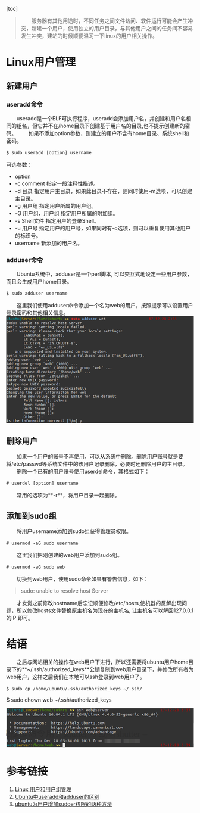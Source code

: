 ﻿[toc]

> 　　服务器有其他用途时，不同任务之间文件访问、软件运行可能会产生冲突，新建一个用户，使用独立的用户目录，与其他用户之间的任务间不容易发生冲突，建站的时候顺便温习一下linux的用户相关操作。
# Linux用户管理
## 新建用户
### useradd命令
　　useradd是一个ELF可执行程序，useradd会添加用户名，并创建和用户名相同的组名，但它并不在/home目录下创建基于用户名的目录,也不提示创建新的密码。
　　如果不添加option参数，则建立的用户不含有home目录、系统shell和密码。

    $ sudo useradd [option] username

可选参数：

- option
 - -c comment 指定一段注释性描述。
 - -d 目录 指定用户主目录，如果此目录不存在，则同时使用-m选项，可以创建主目录。
 - -g 用户组 指定用户所属的用户组。
 - -G 用户组，用户组 指定用户所属的附加组。
 - -s Shell文件 指定用户的登录Shell。
 - -u 用户号 指定用户的用户号，如果同时有-o选项，则可以重复使用其他用户的标识号。
- username
 新添加的用户名。

### adduser命令
　　Ubuntu系统中，adduser是一个perl脚本, 可以交互式地设定一些用户参数，而且会生成用户home目录。

    $ sudo adduser username

　　这里我们使用adduser命令添加一个名为web的用户，按照提示可以设置用户登录密码和其他相关信息。
![adduser命令截图][1]
## 删除用户
　　如果一个用户的账号不再使用，可以从系统中删除。删除用户账号就是要将/etc/passwd等系统文件中的该用户记录删除，必要时还删除用户的主目录。
　　删除一个已有的用户账号使用userdel命令，其格式如下：

    # userdel [option] username

　　常用的选项为**-r**，将用户目录一起删除。

## 添加到sudo组
　　将用户username添加到sudo组获得管理员权限。

    # usermod -aG sudo username

　　这里我们把刚创建的web用户添加到sudo组。

    # usermod -aG sudo web

　　切换到web用户，使用sudo命令如果有警告信息，如下：
> sudo: unable to resolve host Server

　　才发觉之前修改hostname后忘记顺便修改/etc/hosts,使机器的反解出现问题，所以修改hosts文件替换原主机名为现在的主机名, 让主机名可以解回127.0.0.1 的IP 即可。
# 结语
　　之后与网站相关的操作在web用户下进行，所以还需要将ubuntu用户home目录下的**~/.ssh/authorized_keys**公钥复制到web用户目录下，并修改所有者为web用户，这样之后我们在本地可以ssh登录到web用户了。

    $ sudo cp /home/ubuntu/.ssh/authorized_keys ~/.ssh/
$ sudo chown web ~/.ssh/authorized_keys

![此处输入图片的描述][2]
# 参考链接
 1. [Linux 用户和用户组管理](http://www.runoob.com/linux/linux-user-manage.html)
 2. [Ubuntu中useradd和adduser的区别](http://os.51cto.com/art/201104/256231.htm)
 3. [ubuntu为用户增加sudoer权限的两种方法](http://www.cnblogs.com/jiangz/p/4183461.html)


  [1]: https://github.com/zuimrs/myBlogFile/raw/master/B006/8be5a7c3494592ea.png
  [2]: https://github.com/zuimrs/myBlogFile/raw/master/B006/efe1a3cf28806ca4.png